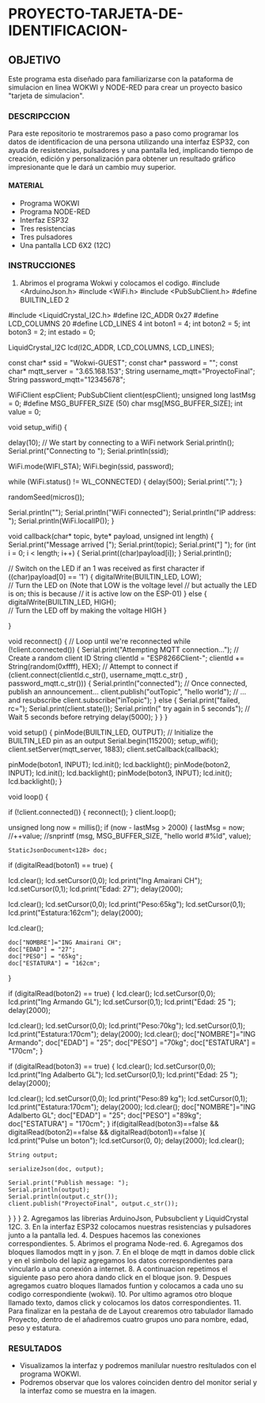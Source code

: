 # PROYECTO-TARJETA-DE-IDENTIFICACION-
## OBJETIVO
Este programa esta diseñado para familiarizarse con la pataforma de simulacion en linea WOKWI y NODE-RED para crear un proyecto basico "tarjeta de simulacion".
### DESCRIPCCION 
Para este repositorio te mostraremos paso a paso como programar los datos de identificacion de una persona  utilizando una interfaz ESP32, con ayuda de resistencias, pulsadores y una pantalla led, implicando tiempo de creación, edición y personalización para obtener un resultado gráfico impresionante que le dará un cambio muy superior.
#### MATERIAL
* Programa WOKWI
* Programa NODE-RED
* Interfaz ESP32
* Tres resistencias
* Tres pulsadores
* Una pantalla LCD 6X2 (12C)
### INSTRUCCIONES 
1. Abrimos el programa Wokwi y colocamos el codigo.
#include <ArduinoJson.h>
#include <WiFi.h>
#include <PubSubClient.h>
#define BUILTIN_LED 2

#include <LiquidCrystal_I2C.h>
#define I2C_ADDR 0x27 
#define LCD_COLUMNS 20
#define LCD_LINES 4
int boton1 = 4;
int boton2 = 5;
int boton3 = 2;
int estado = 0;

LiquidCrystal_I2C lcd(I2C_ADDR, LCD_COLUMNS, LCD_LINES);

const char* ssid = "Wokwi-GUEST";
const char* password = "";
const char* mqtt_server = "3.65.168.153";
String username_mqtt="ProyectoFinal";
String password_mqtt="12345678";

WiFiClient espClient;
PubSubClient client(espClient);
unsigned long lastMsg = 0;
#define MSG_BUFFER_SIZE  (50)
char msg[MSG_BUFFER_SIZE];
int value = 0;

void setup_wifi() {

  delay(10);
  // We start by connecting to a WiFi network
  Serial.println();
  Serial.print("Connecting to ");
  Serial.println(ssid);

  WiFi.mode(WIFI_STA);
  WiFi.begin(ssid, password);

  while (WiFi.status() != WL_CONNECTED) {
    delay(500);
    Serial.print(".");
  }

  randomSeed(micros());

  Serial.println("");
  Serial.println("WiFi connected");
  Serial.println("IP address: ");
  Serial.println(WiFi.localIP());
}

void callback(char* topic, byte* payload, unsigned int length) {
  Serial.print("Message arrived [");
  Serial.print(topic);
  Serial.print("] ");
  for (int i = 0; i < length; i++) {
    Serial.print((char)payload[i]);
  }
  Serial.println();

  // Switch on the LED if an 1 was received as first character
  if ((char)payload[0] == '1') {
    digitalWrite(BUILTIN_LED, LOW);   
    // Turn the LED on (Note that LOW is the voltage level
    // but actually the LED is on; this is because
    // it is active low on the ESP-01)
  } else {
    digitalWrite(BUILTIN_LED, HIGH);  
    // Turn the LED off by making the voltage HIGH
  }

}

void reconnect() {
  // Loop until we're reconnected
  while (!client.connected()) {
    Serial.print("Attempting MQTT connection...");
    // Create a random client ID
    String clientId = "ESP8266Client-";
    clientId += String(random(0xffff), HEX);
    // Attempt to connect
    if (client.connect(clientId.c_str(), username_mqtt.c_str() , password_mqtt.c_str())) {
      Serial.println("connected");
      // Once connected, publish an announcement...
      client.publish("outTopic", "hello world");
      // ... and resubscribe
      client.subscribe("inTopic");
    } else {
      Serial.print("failed, rc=");
      Serial.print(client.state());
      Serial.println(" try again in 5 seconds");
      // Wait 5 seconds before retrying
      delay(5000);
    }
  }
}

void setup() {
  pinMode(BUILTIN_LED, OUTPUT);     // Initialize the BUILTIN_LED pin as an output
  Serial.begin(115200);
  setup_wifi();
  client.setServer(mqtt_server, 1883);
  client.setCallback(callback);

 pinMode(boton1, INPUT);
  lcd.init(); 
  lcd.backlight();
 pinMode(boton2, INPUT);
  lcd.init(); 
  lcd.backlight();
 pinMode(boton3, INPUT);
  lcd.init(); 
  lcd.backlight();
}

void loop() {
 
  
  
if (!client.connected()) {
    reconnect();
  }
  client.loop();

  unsigned long now = millis();
  if (now - lastMsg > 2000) {
    lastMsg = now;
    //++value;
    //snprintf (msg, MSG_BUFFER_SIZE, "hello world #%ld", value);

    StaticJsonDocument<128> doc;

 if (digitalRead(boton1) == true) {
  
  lcd.clear();
  lcd.setCursor(0,0);
  lcd.print("Ing Amairani CH");
  lcd.setCursor(0,1);
  lcd.print("Edad: 27");
  delay(2000); 
 
  lcd.clear();
  lcd.setCursor(0,0);
  lcd.print("Peso:65kg");
  lcd.setCursor(0,1);
  lcd.print("Estatura:162cm");
  delay(2000);

  lcd.clear();

    doc["NOMBRE"]="ING Amairani CH";
    doc["EDAD"] = "27";
    doc["PESO"] = "65kg";
    doc["ESTATURA"] = "162cm";
}

if (digitalRead(boton2) == true) {
  lcd.clear();
  lcd.setCursor(0,0);
  lcd.print("Ing Armando GL");
  lcd.setCursor(0,1);
  lcd.print("Edad: 25 ");
  delay(2000);

  lcd.clear();
  lcd.setCursor(0,0);
  lcd.print("Peso:70kg");
  lcd.setCursor(0,1);
  lcd.print("Estatura:170cm");
 delay(2000);
 lcd.clear();
    doc["NOMBRE"]="ING Armando";
    doc["EDAD"] = "25";
    doc["PESO"] ="70kg";
    doc["ESTATURA"] = "170cm";
}
 
if (digitalRead(boton3) == true) {
  lcd.clear();
  lcd.setCursor(0,0);
  lcd.print("Ing Adalberto GL");
  lcd.setCursor(0,1);
  lcd.print("Edad: 25  ");
  delay(2000);

  lcd.clear();
  lcd.setCursor(0,0);
  lcd.print("Peso:89 kg");
  lcd.setCursor(0,1);
  lcd.print("Estatura:170cm");
 delay(2000);
 lcd.clear();
    doc["NOMBRE"]="ING Adalberto GL";
    doc["EDAD"] = "25";
    doc["PESO"] ="89kg";
    doc["ESTATURA"] = "170cm";
}
if(digitalRead(boton3)==false && digitalRead(boton2)==false && digitalRead(boton1)==false ){
  lcd.print("Pulse un boton");
  lcd.setCursor(0, 0); 
  delay(2000); 
  lcd.clear();    
   
    String output;
    
    serializeJson(doc, output);

    Serial.print("Publish message: ");
    Serial.println(output);
    Serial.println(output.c_str());
    client.publish("ProyectoFinal", output.c_str());
  }
}
}
2. Agregamos las librerias ArduinoJson, Pubsubclient y LiquidCrystal 12C.
3. En la interfaz ESP32 colocamos nuestras resistencias y pulsadores junto a la pantalla led.
4. Despues hacemos las conexiones correspondientes.
5. Abrimos el programa Node-red.
6. Agregamos dos bloques llamodos mqtt in y json.
7. En el bloqe de mqtt in damos doble click y en el simbolo del lapiz agregamos los datos correspondientes para vincularlo a una conexión a internet.
8. A continuacion repetimos el siguiente paso pero ahora dando click en el bloque json.
9. Despues agregamos cuatro bloques llamados funtion y  colocamos a cada uno su codigo correspondiente (wokwi).
10. Por ultimo agramos otro bloque llamado texto, damos click y colocamos los datos correspondientes.
11. Para finalizar en  la pestaña de de Layout crearemos otro tabulador llamado Proyecto, dentro de el añadiremos cuatro grupos uno para nombre, edad, peso y estatura.
### RESULTADOS 
* Visualizamos la interfaz y podremos manilular nuestro resltulados con el programa WOKWI.
* Podremos observar que los valores coinciden dentro del monitor serial y la interfaz como se muestra en la imagen.


